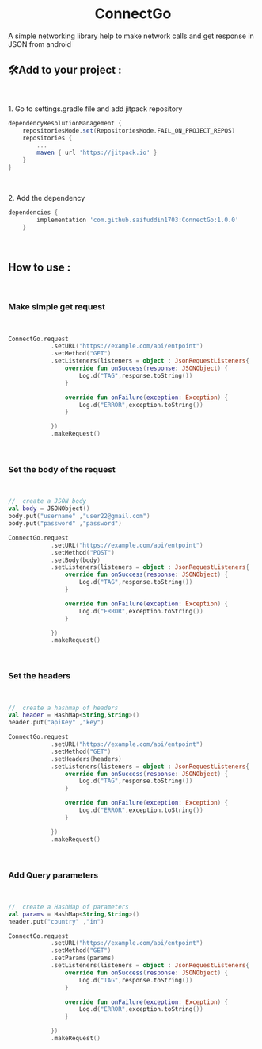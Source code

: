 <h1 align="center" id="title">ConnectGo</h1>

<p id="description">A simple networking library help to make network calls and get response in JSON from android</p>

  

<h2>🛠️Add to your project :</h2>

<br>
<p>1. Go to settings.gradle file and add jitpack repository</p>

```gradle
dependencyResolutionManagement {
    repositoriesMode.set(RepositoriesMode.FAIL_ON_PROJECT_REPOS)
    repositories {
        ...
        maven { url 'https://jitpack.io' }
    }
}
```
<br>
<p>2. Add the dependency</p>

```gradle
dependencies { 	
        implementation 'com.github.saifuddin1703:ConnectGo:1.0.0' 
	}
```
<br>

<h2>How to use :</h2>

<br>
<h3>Make simple get request</h3>
<br>

```kotlin
ConnectGo.request
            .setURL("https://example.com/api/entpoint")
            .setMethod("GET")
            .setListeners(listeners = object : JsonRequestListeners{
                override fun onSuccess(response: JSONObject) {
                    Log.d("TAG",response.toString())
                }

                override fun onFailure(exception: Exception) {
                    Log.d("ERROR",exception.toString())
                }

            })
            .makeRequest()
```


<br>
<h3>Set the body of the request</h3>
<br>

```kotlin
//  create a JSON body
val body = JSONObject()
body.put("username" ,"user22@gmail.com")
body.put("password" ,"password")

ConnectGo.request
            .setURL("https://example.com/api/entpoint")
            .setMethod("POST")
            .setBody(body)
            .setListeners(listeners = object : JsonRequestListeners{
                override fun onSuccess(response: JSONObject) {
                    Log.d("TAG",response.toString())
                }

                override fun onFailure(exception: Exception) {
                    Log.d("ERROR",exception.toString())
                }

            })
            .makeRequest()
```

<br>
<h3>Set the headers</h3>
<br>

```kotlin
//  create a hashmap of headers
val header = HashMap<String,String>()
header.put("apiKey" ,"key")

ConnectGo.request
            .setURL("https://example.com/api/entpoint")
            .setMethod("GET")
            .setHeaders(headers)
            .setListeners(listeners = object : JsonRequestListeners{
                override fun onSuccess(response: JSONObject) {
                    Log.d("TAG",response.toString())
                }

                override fun onFailure(exception: Exception) {
                    Log.d("ERROR",exception.toString())
                }

            })
            .makeRequest()
```

<br>
<h3>Add Query parameters</h3>
<br>

```kotlin
//  create a HashMap of parameters
val params = HashMap<String,String>()
header.put("country" ,"in")

ConnectGo.request
            .setURL("https://example.com/api/entpoint")
            .setMethod("GET")
            .setParams(params)
            .setListeners(listeners = object : JsonRequestListeners{
                override fun onSuccess(response: JSONObject) {
                    Log.d("TAG",response.toString())
                }

                override fun onFailure(exception: Exception) {
                    Log.d("ERROR",exception.toString())
                }

            })
            .makeRequest()
```

